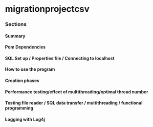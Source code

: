# migrationprojectcsv
 
### Sections
#### Summary
#### Pom Dependencies
#### SQL Set up / Properties file / Connecting to localhost
#### How to use the program
#### Creation phases
#### Performance testing/effect of multithreading/optimal thread number
#### Testing file reader / SQL data transfer / multithreading / functional programming
#### Logging with Log4j